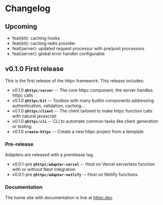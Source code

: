 # Changelog

## Upcoming
- feat(kit): caching hooks
- feat(kit): caching redis provider
- feat(server): updated request processor with pre/post processors
- feat(server): global error handler configurable


## v0.1.0 First release
This is the first release of the httpc framework. This release includes:
- v0.1.0 **`@httpc/server`** -- The core httpc component, the server handles httpc calls
- v0.1.0 **`@httpc/kit`** -- Toolbox with many builtin components addressing authentication, validation, caching...
- v0.1.0 **`@httpc/client`** -- The client tailored to make httpc function calls with natural javascript
- v0.1.0 **`@httpc/cli`** -- CLI to automate common tasks like client generation or testing
- v0.1.0 **`create-httpc`** -- Create a new httpc project from a template

### Pre-release
Adapters are released with a prerelease tag.
- v0.0.1-pre **`@httpc/adapter-vercel`** -- Host on Vercel serverless function with or without Next integration
- v0.0.1-pre **`@httpc/adapter-netlify`** -- Host on Netlify functions

### Documentation
The home site with documentation is live at [httpc.dev](https://httpc.dev).
